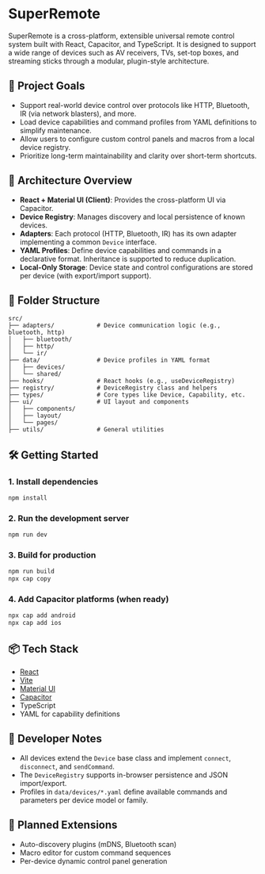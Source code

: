 # SuperRemote

SuperRemote is a cross-platform, extensible universal remote control system built with React, Capacitor, and TypeScript. It is designed to support a wide range of devices such as AV receivers, TVs, set-top boxes, and streaming sticks through a modular, plugin-style architecture.

## 🎯 Project Goals

- Support real-world device control over protocols like HTTP, Bluetooth, IR (via network blasters), and more.
- Load device capabilities and command profiles from YAML definitions to simplify maintenance.
- Allow users to configure custom control panels and macros from a local device registry.
- Prioritize long-term maintainability and clarity over short-term shortcuts.

## 🧱 Architecture Overview

- **React + Material UI (Client)**: Provides the cross-platform UI via Capacitor.
- **Device Registry**: Manages discovery and local persistence of known devices.
- **Adapters**: Each protocol (HTTP, Bluetooth, IR) has its own adapter implementing a common `Device` interface.
- **YAML Profiles**: Define device capabilities and commands in a declarative format. Inheritance is supported to reduce duplication.
- **Local-Only Storage**: Device state and control configurations are stored per device (with export/import support).

## 📁 Folder Structure

```
src/
├── adapters/            # Device communication logic (e.g., bluetooth, http)
│   ├── bluetooth/
│   ├── http/
│   └── ir/
├── data/                # Device profiles in YAML format
│   ├── devices/
│   └── shared/
├── hooks/               # React hooks (e.g., useDeviceRegistry)
├── registry/            # DeviceRegistry class and helpers
├── types/               # Core types like Device, Capability, etc.
├── ui/                  # UI layout and components
│   ├── components/
│   ├── layout/
│   └── pages/
├── utils/               # General utilities
```

## 🛠️ Getting Started

### 1. Install dependencies

```bash
npm install
```

### 2. Run the development server

```bash
npm run dev
```

### 3. Build for production

```bash
npm run build
npx cap copy
```

### 4. Add Capacitor platforms (when ready)

```bash
npx cap add android
npx cap add ios
```

## 📦 Tech Stack

- [React](https://reactjs.org/)
- [Vite](https://vitejs.dev/)
- [Material UI](https://mui.com/)
- [Capacitor](https://capacitorjs.com/)
- TypeScript
- YAML for capability definitions

## 🤖 Developer Notes

- All devices extend the `Device` base class and implement `connect`, `disconnect`, and `sendCommand`.
- The `DeviceRegistry` supports in-browser persistence and JSON import/export.
- Profiles in `data/devices/*.yaml` define available commands and parameters per device model or family.

## 📂 Planned Extensions

- Auto-discovery plugins (mDNS, Bluetooth scan)
- Macro editor for custom command sequences
- Per-device dynamic control panel generation
